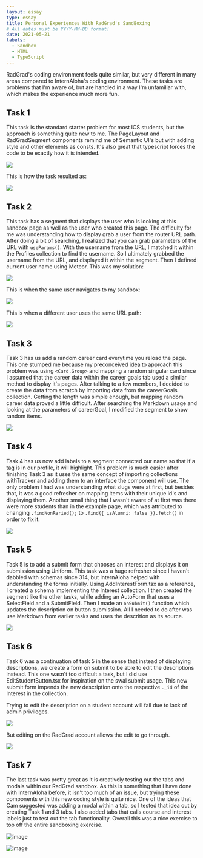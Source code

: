 ```yaml
---
layout: essay
type: essay
title: Personal Experiences With RadGrad's SandBoxing
# All dates must be YYYY-MM-DD format!
date: 2021-05-21
labels:
  - Sandbox
  - HTML
  - TypeScript
---
```

RadGrad's coding environment feels quite similar, but very different in many areas compared to InternAloha's coding environment. These tasks are problems that I'm aware of, but are handled in a way I'm unfamiliar with, which makes the experience much more fun.

## Task 1
This task is the standard starter problem for most ICS students, but the approach is something quite new to me. The PageLayout and RadGradSegment components remind me of Semantic UI's but with adding style and other elements as consts. It's also great that typescript forces the code to be exactly how it is intended.

<img class="ui center image" src="../images/Task1Code.png">

This is how the task resulted as:

<img class="ui center image" src="../images/Task1Result.png">

## Task 2
This task has a segment that displays the user who is looking at this sandbox page as well as the user who created this page. The difficulty for me was understanding how to display grab a user from the router URL path. After doing a bit of searching, I realized that you can grab parameters of the URL with ```useParams()```. With the username from the URL, I matched it within the Profiles collection to find the username. So I ultimately grabbed the username from the URL, and displayed it within the segment. Then I defined current user name using Meteor. This was my solution:

<img class="ui center image" src="../images/Task2Code.png">

This is when the same user navigates to my sandbox:

<img class="ui center image" src="../images/Task2Result.png">

This is when a different user uses the same URL path:

<img class="ui center image" src="../images/Task2Result2.png">

## Task 3
Task 3 has us add a random career card everytime you reload the page. This one stumped me because my preconceived idea to approach this problem was using ```<Card.Group>``` and mapping a random singular card since I assumed that the career data within the career goals tab used a similar method to display it's pages. After talking to a few members, I decided to create the data from scratch by importing data from the careerGoals collection. Getting the length was simple enough, but mapping random career data proved a little difficult. After searching the Markdown usage and looking at the parameters of careerGoal, I modified the segment to show random items. 

<img class="ui center image" src="../images/Task3.gif">

## Task 4
Task 4 has us now add labels to a segment connected our name so that if a tag is in our profile, it will highlight. This problem is much easier after finishing Task 3 as it uses the same concept of importing collections withTracker and adding them to an interface the component will use. The only problem I had was understanding what slugs were at first, but besides that, it was a good refresher on mapping items with their unique id's and displaying them. Another small thing that I wasn't aware of at first was there were more students than in the example page, which was attributed to changing ```.findNonReried();``` to ```.find({ isAlumni: false }).fetch()``` in order to fix it.

<img class="ui center image" src="../images/Task4Result.png">

## Task 5
Task 5 is to add a submit form that chooses an interest and displays it on submission using Uniform. This task was a huge refresher since I haven't dabbled with schemas since 314, but InternAloha helped with understanding the forms initially. Using AddInterestForm.tsx as a reference, I created a schema implementing the Interest collection. I then created the segment like the other tasks, while adding an AutoForm that uses a SelectField and a SubmitField. Then I made an ```onSubmit()``` function which updates the description on button submission. All I needed to do after was use Markdown from earlier tasks and uses the descrition as its source.

<img class="ui center image" src="../images/Task5Result.png">

## Task 6
Task 6 was a continuation of task 5 in the sense that instead of displaying descriptions, we create a form on submit to be able to edit the descriptions instead. This one wasn't too difficult a task, but I did use EditStudentButton.tsx for inspiration on the swal submit usage. This new submit form impends the new description onto the respective ```._id``` of the Interest in the collection.

Trying to edit the description on a student account will fail due to lack of admin privileges.

<img class="ui center image" src="../images/Task6Result.png">

But editing on the RadGrad account allows the edit to go through.

<img class="ui center image" src="../images/Task6Result2.png">

## Task 7
The last task was pretty great as it is creatively testing out the tabs and modals within our RadGrad sandbox. As this is something that I have done with InternAloha before, it isn't too much of an issue, but trying these components with this new coding style is quite nice. One of the ideas that Cam suggested was adding a modal within a tab, so I tested that idea out by creating Task 1 and 3 tabs. I also added tabs that calls course and interest labels just to test out the tab functionality. Overall this was a nice exercise to top off the entire sandboxing exercise.


![image](https://user-images.githubusercontent.com/60155925/119563747-ab570f00-bd43-11eb-87f7-e7d9f582fbd0.png)

![image](https://user-images.githubusercontent.com/60155925/119565220-6cc25400-bd45-11eb-8647-02e41dac201e.png)





